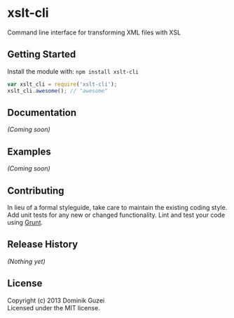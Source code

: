 # xslt-cli

Command line interface for transforming XML files with XSL

## Getting Started
Install the module with: `npm install xslt-cli`

```javascript
var xslt_cli = require('xslt-cli');
xslt_cli.awesome(); // "awesome"
```

## Documentation
_(Coming soon)_

## Examples
_(Coming soon)_

## Contributing
In lieu of a formal styleguide, take care to maintain the existing coding style. Add unit tests for any new or changed functionality. Lint and test your code using [Grunt](http://gruntjs.com/).

## Release History
_(Nothing yet)_

## License
Copyright (c) 2013 Dominik Guzei  
Licensed under the MIT license.
